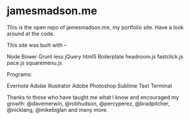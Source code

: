 jamesmadson.me
==============

This is the open repo of jamesmadson.me, my portfolio site. Have a look around at the code.

This site was built with –

Node
Bower
Grunt
less
jQuery
html5 Boilerplate
headroom.js
fastclick.js
pace.js
squaremenu.js


Programs:

Evernote
Adobe Illustrator
Adobe Photoshop
Sublime Text
Terminal

Thanks to those who have taught me what I know and encouraged my growth:
@davemerwin, @robhudson, @percyperez, @bradpitcher, @nicklang, @mikebiglan and many more.